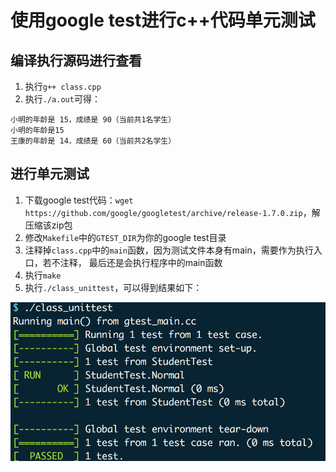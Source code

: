 # 使用google test进行c++代码单元测试

## 编译执行源码进行查看
1. 执行`g++ class.cpp`
1. 执行`./a.out`可得：

```
小明的年龄是 15，成绩是 90（当前共1名学生）
小明的年龄是15
王康的年龄是 14，成绩是 60（当前共2名学生）
```


## 进行单元测试
1. 下载google test代码：`wget https://github.com/google/googletest/archive/release-1.7.0.zip`，解压缩该zip包
1. 修改`Makefile`中的`GTEST_DIR`为你的google test目录
1. 注释掉`class.cpp`中的`main`函数，因为测试文件本身有main，需要作为执行入口，若不注释，
最后还是会执行程序中的main函数
1. 执行`make`
1. 执行`./class_unittest`，可以得到结果如下：

<!-- ![text](http://7o4zqy.com1.z0.glb.clouddn.com/86703a0a6e64d973c03fa2236c343033.png) -->
![text](./result.png)
